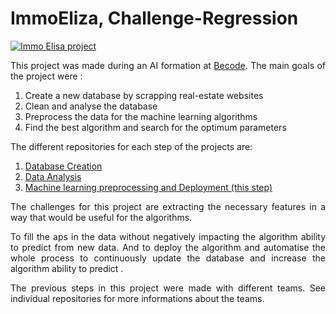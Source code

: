 # ImmoEliza, Challenge-Regression
[![Immo Elisa project](https://github.com/JulienAlardot/ImmoElisa/actions/workflows/Immo-Elisa.yml/badge.svg?branch=main)](https://github.com/JulienAlardot/ImmoElisa/actions/workflows/Immo-Elisa.yml)

<div align='justify'>
    
This project was made during an AI formation at [Becode](https://becode.org/). The main goals of the project were :

1. Create a new database by scrapping real-estate websites
2. Clean and analyse the database
3. Preprocess the data for the machine learning algorithms
4. Find the best algorithm and search for the optimum parameters 
    
The different repositories for each step of the projects are:
1. [Database Creation](https://github.com/JulienAlardot/challenge-collecting-data)
2. [Data Analysis](https://github.com/JulienAlardot/ImmoElizaVisu)
3. [Machine learning preprocessing and Deployment (this step)](https://github.com/JulienAlardot/ImmoElisa)


The challenges for this project are extracting the necessary features in a way that would be
useful for the algorithms.

To fill  the aps in the data without negatively impacting the algorithm ability to predict 
from new data. And to deploy the algorithm and automatise the whole process to continuously 
update the database and increase the algorithm ability to predict .

The previous steps in this project were made with different teams. See individual 
repositories for more informations about the teams.
    
</div>